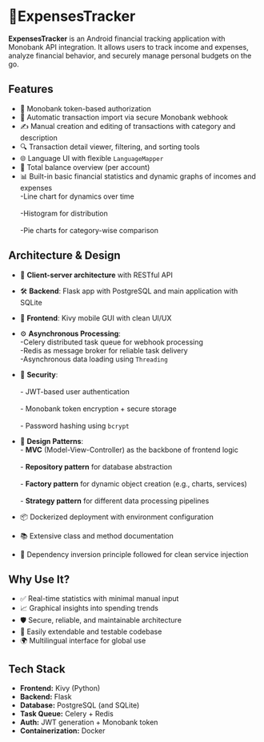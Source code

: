 # 💸ExpensesTracker
**ExpensesTracker** is an Android financial tracking application with Monobank API integration. It allows users to track income and expenses, analyze financial behavior, and securely manage personal budgets on the go.

## Features

- 🔐 Monobank token-based authorization
- 🔄 Automatic transaction import via secure Monobank webhook 
- ✍️ Manual creation and editing of transactions with category and description  
- 🔍 Transaction detail viewer, filtering, and sorting tools  
- 🌐 Language UI with flexible `LanguageMapper`  
- 💱 Total balance overview (per account)  
- 📊 Built-in basic financial statistics and dynamic graphs of incomes and expenses<br>
        -Line chart for dynamics over time<br>   
        -Histogram for distribution<br>   
        -Pie charts for category-wise comparison<br>  

## Architecture & Design

- 🧭 **Client-server architecture** with RESTful API  
- 🛠️ **Backend**: Flask app with PostgreSQL and main application with SQLite
- 📱 **Frontend**: Kivy mobile GUI with clean UI/UX  
- ⚙️ **Asynchronous Processing**:<br> 
          -Celery distributed task queue for webhook processing<br> 
          -Redis as message broker for reliable task delivery<br> 
          -Asynchronous data loading using `Threading`<br> 
  
- 🔐 **Security**:<br>  
          - JWT-based user authentication<br>   
          - Monobank token encryption + secure storage<br>   
          - Password hashing using `bcrypt`<br> 
    
- 📂 **Design Patterns**:<br> 
          - **MVC** (Model-View-Controller) as the backbone of frontend logic<br>   
          - **Repository pattern** for database abstraction<br>   
          - **Factory pattern** for dynamic object creation (e.g., charts, services)<br>   
          - **Strategy pattern** for different data processing pipelines<br> 
  
- 📦 Dockerized deployment with environment configuration  
- 📚 Extensive class and method documentation  
- 🔄 Dependency inversion principle followed for clean service injection

## Why Use It?

- ✅ Real-time statistics with minimal manual input  
- 📈 Graphical insights into spending trends  
- 🛡️ Secure, reliable, and maintainable architecture  
- 🔧 Easily extendable and testable codebase  
- 🌍 Multilingual interface for global use

## Tech Stack

- **Frontend:** Kivy (Python)  
- **Backend:** Flask  
- **Database:** PostgreSQL (and SQLite)
- **Task Queue:** Celery + Redis  
- **Auth:** JWT generation + Monobank token  
- **Containerization:** Docker

